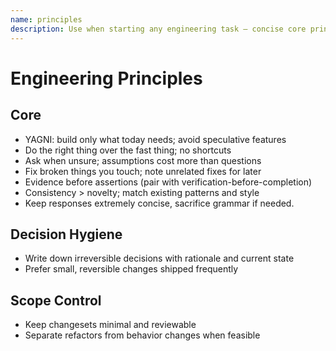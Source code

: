 ```yaml
---
name: principles
description: Use when starting any engineering task — concise core principles that keep work simple, safe, and aligned: YAGNI, do-right-over-fast, ask-when-unsure, fix-then-note, evidence-before-assertions, and consistency over novelty.
---
```


# Engineering Principles

## Core
- YAGNI: build only what today needs; avoid speculative features
- Do the right thing over the fast thing; no shortcuts
- Ask when unsure; assumptions cost more than questions
- Fix broken things you touch; note unrelated fixes for later
- Evidence before assertions (pair with verification-before-completion)
- Consistency > novelty; match existing patterns and style
- Keep responses extremely concise, sacrifice grammar if needed.

## Decision Hygiene
- Write down irreversible decisions with rationale and current state
- Prefer small, reversible changes shipped frequently

## Scope Control
- Keep changesets minimal and reviewable
- Separate refactors from behavior changes when feasible

